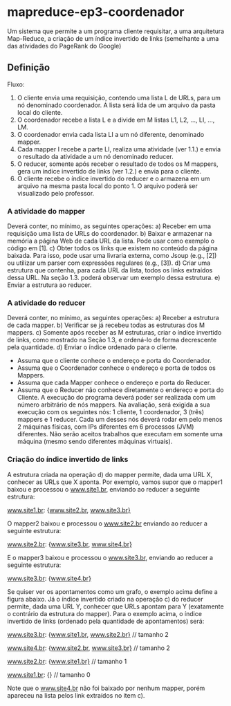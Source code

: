 # mapreduce-ep3-coordenador
Um sistema que permite a um programa cliente requisitar, a uma arquitetura Map-Reduce, a criação de um índice invertido de links (semelhante a uma das atividades do PageRank do Google) 

## Definição
Fluxo:
1. O cliente envia uma requisição, contendo uma lista L de URLs, para um nó denominado coordenador. A lista será lida de um arquivo da pasta local do cliente.
2. O coordenador recebe a lista L e a divide em M listas L1, L2, …, LI, …, LM.
3. O coordenador envia cada lista LI a um nó diferente, denominado mapper.
4. Cada mapper I recebe a parte LI, realiza uma atividade (ver 1.1.) e envia o resultado da atividade a um nó denominado reducer.
5. O reducer, somente após receber o resultado de todos os M mappers, gera um índice invertido de links (ver 1.2.) e envia para o cliente.
6. O cliente recebe o índice invertido do reducer e o armazena em um arquivo na mesma pasta local do ponto 1. O arquivo poderá ser visualizado pelo professor.

### A atividade do mapper
Deverá conter, no mínimo, as seguintes operações:
a) Receber em uma requisição uma lista de URLs do coordenador.
b) Baixar e armazenar na memória a página Web de cada URL da lista. Pode usar como exemplo o código em [1].
c) Obter todos os links que existem no conteúdo da página baixada. Para isso, pode usar uma livraria externa, como Jsoup (e.g., [2]) ou utilizar um parser com expressões regulares (e.g., [3]).
d) Criar uma estrutura que contenha, para cada URL da lista, todos os links extraídos dessa URL. Na seção 1.3. poderá observar um exemplo dessa estrutura.
e) Enviar a estrutura ao reducer. 

### A atividade do reducer
Deverá conter, no mínimo, as seguintes operações:
a) Receber a estrutura de cada mapper.
b) Verificar se já recebeu todas as estruturas dos M mappers.
c) Somente após receber as M estruturas, criar o índice invertido de links, como mostrado na Seção 1.3, e ordená-lo de forma decrescente pela quantidade.
d) Enviar o índice ordenado para o cliente.
* Assuma que o cliente conhece o endereço e porta do Coordenador.
* Assuma que o Coordenador conhece o endereço e porta de todos os Mappers.
* Assuma que cada Mapper conhece o endereço e porta do Reducer.
* Assuma que o Reducer não conhece diretamente o endereço e porta do Cliente.
A execução do programa deverá poder ser realizada com um número arbitrário de nós mappers. Na avaliação, será exigida a sua execução com os seguintes nós: 1 cliente, 1 coordenador, 3 (três) mappers e 1 reducer. Cada um desses nós deverá rodar em pelo menos 2 máquinas físicas, com IPs diferentes em 6 processos (JVM) diferentes. Não serão  aceitos trabalhos que executam em somente uma máquina (mesmo sendo diferentes máquinas virtuais).

### Criação do índice invertido de links
A estrutura criada na operação d) do mapper permite, dada uma URL X, conhecer as URLs
que X aponta.
Por exemplo, vamos supor que o mapper1 baixou e processou o www.site1.br, enviando ao reducer a seguinte estrutura:

www.site1.br: {www.site2.br, www.site3.br}

O mapper2 baixou e processou o www.site2.br enviando ao reducer a seguinte estrutura:

www.site2.br: {www.site3.br, www.site4.br}

E o mapper3 baixou e processou o www.site3.br, enviando ao reducer a seguinte estrutura:

www.site3.br: {www.site4.br}

Se quiser ver os apontamentos como um grafo, o exemplo acima define a figura abaixo.
Já o índice invertido criado na operação c) do reducer permite, dada uma URL Y, conhecer que URLs apontam para Y (exatamente o contrário da estrutura do mapper). Para o exemplo acima, o índice invertido de links (ordenado pela quantidade de apontamentos) será:

www.site3.br: {www.site1.br, www.site2.br} // tamanho 2

www.site4.br: {www.site2.br, www.site3.br} // tamanho 2

www.site2.br: {www.site1.br} // tamanho 1

www.site1.br: {} // tamanho 0

Note que o www.site4.br não foi baixado por nenhum mapper, porém apareceu na lista pelos link extraídos no item c).
